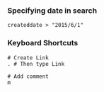 ### Specifying date in search
```
createddate > "2015/6/1"
```

### Keyboard Shortcuts
```
# Create Link
. # Then type Link

# Add comment
m
```